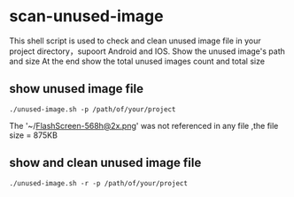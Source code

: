 # scan-unused-image

This shell script is used to check and clean unused image file in your project  directory，supoort Android and IOS. 
Show the unused image's path and size
At the end show the total unused images count and total size
## show unused image file

    ./unused-image.sh -p /path/of/your/project
The '~/FlashScreen-568h@2x.png' was not referenced in any file ,the file size = 875KB

## show and clean unused image file

    ./unused-image.sh -r -p /path/of/your/project
